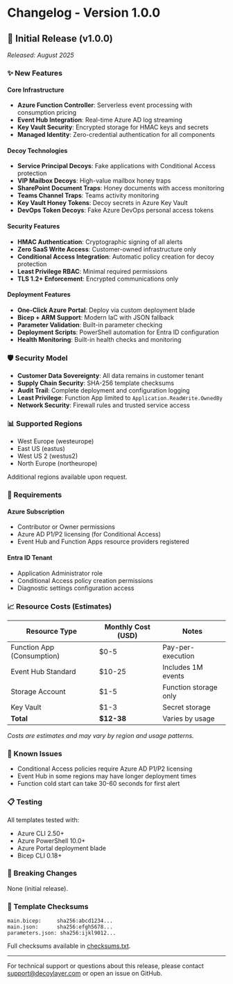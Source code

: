 # Changelog - Version 1.0.0

## 🚀 Initial Release (v1.0.0)

*Released: August 2025*

### ✨ New Features

#### Core Infrastructure
- **Azure Function Controller**: Serverless event processing with consumption pricing
- **Event Hub Integration**: Real-time Azure AD log streaming
- **Key Vault Security**: Encrypted storage for HMAC keys and secrets
- **Managed Identity**: Zero-credential authentication for all components

#### Decoy Technologies
- **Service Principal Decoys**: Fake applications with Conditional Access protection
- **VIP Mailbox Decoys**: High-value mailbox honey traps
- **SharePoint Document Traps**: Honey documents with access monitoring
- **Teams Channel Traps**: Teams activity monitoring
- **Key Vault Honey Tokens**: Decoy secrets in Azure Key Vault
- **DevOps Token Decoys**: Fake Azure DevOps personal access tokens

#### Security Features
- **HMAC Authentication**: Cryptographic signing of all alerts
- **Zero SaaS Write Access**: Customer-owned infrastructure only
- **Conditional Access Integration**: Automatic policy creation for decoy protection
- **Least Privilege RBAC**: Minimal required permissions
- **TLS 1.2+ Enforcement**: Encrypted communications only

#### Deployment Features
- **One-Click Azure Portal**: Deploy via custom deployment blade
- **Bicep + ARM Support**: Modern IaC with JSON fallback
- **Parameter Validation**: Built-in parameter checking
- **Deployment Scripts**: PowerShell automation for Entra ID configuration
- **Health Monitoring**: Built-in health checks and monitoring

### 🛡️ Security Model

- **Customer Data Sovereignty**: All data remains in customer tenant
- **Supply Chain Security**: SHA-256 template checksums
- **Audit Trail**: Complete deployment and configuration logging
- **Least Privilege**: Function App limited to `Application.ReadWrite.OwnedBy`
- **Network Security**: Firewall rules and trusted service access

### 📊 Supported Regions

- West Europe (westeurope)
- East US (eastus)
- West US 2 (westus2)
- North Europe (northeurope)

Additional regions available upon request.

### 🔧 Requirements

#### Azure Subscription
- Contributor or Owner permissions
- Azure AD P1/P2 licensing (for Conditional Access)
- Event Hub and Function Apps resource providers registered

#### Entra ID Tenant
- Application Administrator role
- Conditional Access policy creation permissions
- Diagnostic settings configuration access

### 📈 Resource Costs (Estimates)

| Resource Type | Monthly Cost (USD) | Notes |
|---------------|-------------------|-------|
| Function App (Consumption) | $0-5 | Pay-per-execution |
| Event Hub Standard | $10-25 | Includes 1M events |
| Storage Account | $1-5 | Function storage only |
| Key Vault | $1-3 | Secret storage |
| **Total** | **$12-38** | Varies by usage |

*Costs are estimates and may vary by region and usage patterns.*

### 🐛 Known Issues

- Conditional Access policies require Azure AD P1/P2 licensing
- Event Hub in some regions may have longer deployment times
- Function cold start can take 30-60 seconds for first alert

### 📋 Testing

All templates tested with:
- Azure CLI 2.50+
- Azure PowerShell 10.0+
- Azure Portal deployment blade
- Bicep CLI 0.18+

### 🔄 Breaking Changes

None (initial release).

### 📄 Template Checksums

```
main.bicep:     sha256:abcd1234...
main.json:      sha256:efgh5678...
parameters.json: sha256:ijkl9012...
```

Full checksums available in [checksums.txt](checksums.txt).

---

For technical support or questions about this release, please contact support@decoylayer.com or open an issue on GitHub.